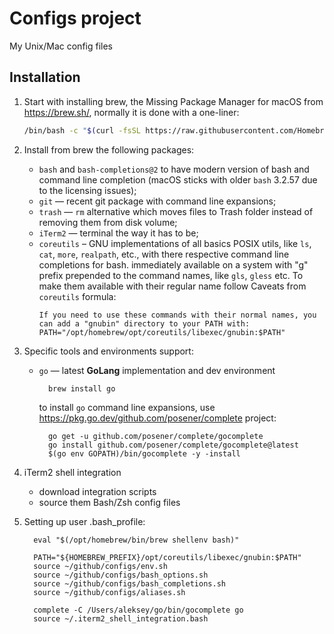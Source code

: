 Configs project
=======

My Unix/Mac config files

Installation
------------

1. Start with installing brew, the Missing Package Manager for macOS from https://brew.sh/, normally it is done with a one-liner:
    ```bash    
    /bin/bash -c "$(curl -fsSL https://raw.githubusercontent.com/Homebrew/install/HEAD/install.sh)"
    ```
2. Install from brew the following packages:
    * `bash` and `bash-completions@2` to have modern version of bash and command line completion (macOS sticks with  older `bash` 3.2.57 due to the licensing issues);
    * `git` — recent git package with command line expansions;
    * `trash` — `rm` alternative which moves files to Trash folder instead of removing them from disk volume;
    * `iTerm2` — terminal the way it has to be;
    * `coreutils` – GNU implementations of all basics POSIX utils, like `ls`, `cat`, `more`, `realpath`, etc., with there respective command line completions for bash. immediately available on a system with "g" prefix prepended to the command names, like `gls`, `gless` etc. To make them available with their regular name follow Caveats from `coreutils` formula:
      ```text
      If you need to use these commands with their normal names, you can add a "gnubin" directory to your PATH with:
      PATH="/opt/homebrew/opt/coreutils/libexec/gnubin:$PATH"
      ```
3. Specific tools and environments support:
      * `go` — latest **GoLang** implementation and dev environment
         ```shell
           brew install go 
         ```
         to install `go` command line expansions, use https://pkg.go.dev/github.com/posener/complete project: 
        ```shell
          go get -u github.com/posener/complete/gocomplete
          go install github.com/posener/complete/gocomplete@latest
          $(go env GOPATH)/bin/gocomplete -y -install
        ```    
4. iTerm2 shell integration
    * download integration scripts
    * source them Bash/Zsh config files

5. Setting up user .bash_profile:
    ```shell
      eval "$(/opt/homebrew/bin/brew shellenv bash)"
   
      PATH="${HOMEBREW_PREFIX}/opt/coreutils/libexec/gnubin:$PATH"
      source ~/github/configs/env.sh 
      source ~/github/configs/bash_options.sh
      source ~/github/configs/bash_completions.sh
      source ~/github/configs/aliases.sh

      complete -C /Users/aleksey/go/bin/gocomplete go
      source ~/.iterm2_shell_integration.bash
    ```
